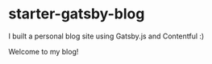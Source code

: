 # starter-gatsby-blog
I built a personal blog site using Gatsby.js and Contentful :)

Welcome to my blog!